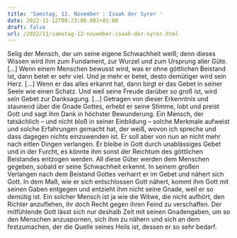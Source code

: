 ```yaml
---
title: 'Samstag, 12. November : Isaak der Syrer '
date: 2022-11-12T08:23:00.001+01:00
draft: false
url: /2022/11/samstag-12-november-isaak-der-syrer.html
---
```


Selig der Mensch, der um seine eigene Schwachheit weiß; denn dieses Wissen wird ihm zum Fundament, zur Wurzel und zum Ursprung aller Güte. \[…\] Wenn einem Menschen bewusst wird, was er ohne göttlichen Beistand ist, dann betet er sehr viel. Und je mehr er betet, desto demütiger wird sein Herz. \[…\] Wenn er das alles erkannt hat, dann birgt er das Gebet in seiner Seele wie einen Schatz. Und weil seine Freude darüber so groß ist, wird sein Gebet zur Danksagung. \[…\] Getragen von dieser Erkenntnis und staunend über die Gnade Gottes, erhebt er seine Stimme, lobt und preist Gott und sagt ihm Dank in höchster Bewunderung. Ein Mensch, der tatsächlich – und nicht bloß in seiner Einbildung – solche Merkmale aufweist und solche Erfahrungen gemacht hat, der weiß, wovon ich spreche und dass dagegen nichts einzuwenden ist. Er soll aber von nun an nicht mehr nach eitlen Dingen verlangen. Er bleibe in Gott durch unablässiges Gebet und in der Furcht, es könnte ihm sonst der Reichtum des göttlichen Beistandes entzogen werden. All diese Güter werden dem Menschen gegeben, sobald er seine Schwachheit erkennt. In seinem großen Verlangen nach dem Beistand Gottes verharrt er im Gebet und nähert sich Gott. In dem Maß, wie er sich entschlossen Gott nähert, kommt ihm Gott mit seinen Gaben entgegen und entzieht ihm nicht seine Gnade, weil er so demütig ist. Ein solcher Mensch ist ja wie die Witwe, die nicht aufhört, den Richter anzuflehen, ihr doch Recht gegen ihren Feind zu verschaffen. Der mitfühlende Gott lässt sich nur deshalb Zeit mit seinen Gnadengaben, um so den Menschen anzuspornen, sich ihm zu nähern und sich an dem festzumachen, der die Quelle seines Heils ist, dessen er so sehr bedarf.